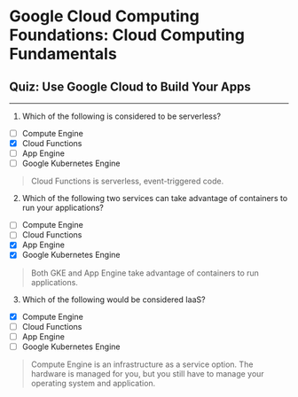 # Google Cloud Computing Foundations: Cloud Computing Fundamentals
## Quiz: Use Google Cloud to Build Your Apps

- - - -
1. Which of the following is considered to be serverless?
- [ ] Compute Engine
- [x] Cloud Functions
- [ ] App Engine
- [ ] Google Kubernetes Engine
> Cloud Functions is serverless, event-triggered code.

2. Which of the following two services can take advantage of containers to run your applications?
- [ ] Compute Engine
- [ ] Cloud Functions
- [x] App Engine
- [x] Google Kubernetes Engine
> Both GKE and App Engine take advantage of containers to run applications.

3. Which of the following would be considered IaaS?
- [x] Compute Engine
- [ ] Cloud Functions
- [ ] App Engine
- [ ] Google Kubernetes Engine
> Compute Engine is an infrastructure as a service option. The hardware is managed for you, but you still have to manage your operating system and application.



